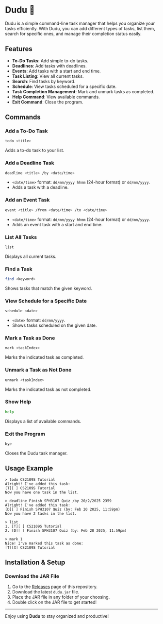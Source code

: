 # Dudu :bear:

Dudu is a simple command-line task manager that helps you organize your tasks efficiently. With Dudu, you can add different types of tasks, list them, search for specific ones, and manage their completion status easily.

## Features

- **To-Do Tasks**: Add simple to-do tasks.
- **Deadlines**: Add tasks with deadlines.
- **Events**: Add tasks with a start and end time.
- **Task Listing**: View all current tasks.
- **Search**: Find tasks by keyword.
- **Schedule**: View tasks scheduled for a specific date.
- **Task Completion Management**: Mark and unmark tasks as completed.
- **Help Command**: View available commands.
- **Exit Command**: Close the program.

## Commands

### Add a To-Do Task
```sh
todo <title>
```
Adds a to-do task to your list.

### Add a Deadline Task
```sh
deadline <title> /by <date/time>
```
- `<date/time>` format: `dd/mm/yyyy hhmm` (24-hour format) or `dd/mm/yyyy`.
- Adds a task with a deadline.

### Add an Event Task
```sh
event <title> /from <date/time> /to <date/time>
```
- `<date/time>` format: `dd/mm/yyyy hhmm` (24-hour format) or `dd/mm/yyyy`.
- Adds an event task with a start and end time.

### List All Tasks
```sh
list
```
Displays all current tasks.

### Find a Task
```sh
find <keyword>
```
Shows tasks that match the given keyword.

### View Schedule for a Specific Date
```sh
schedule <date>
```
- `<date>` format: `dd/mm/yyyy`.
- Shows tasks scheduled on the given date.

### Mark a Task as Done
```sh
mark <taskIndex>
```
Marks the indicated task as completed.

### Unmark a Task as Not Done
```sh
unmark <taskIndex>
```
Marks the indicated task as not completed.

### Show Help
```sh
help
```
Displays a list of available commands.

### Exit the Program
```sh
bye
```
Closes the Dudu task manager.

## Usage Example
```
> todo CS2109S Tutorial
Alright! I've added this task:
[T][ ] CS2109S Tutorial
Now you have one task in the list.

> deadline Finish SPH3107 Quiz /by 20/2/2025 2359
Alright! I've added this task:
[D][ ] Finish SPH3107 Quiz (by: Feb 20 2025, 11:59pm)
Now you have 2 tasks in the list.

> list
1. [T][ ] CS2109S Tutorial
2. [D][ ] Finish SPH3107 Quiz (by: Feb 20 2025, 11:59pm)

> mark 1
Nice! I've marked this task as done:
[T][X] CS2109S Tutorial
```

## Installation & Setup
### Download the JAR File
1. Go to the [Releases](https://github.com/vikeedough/ip/releases) page of this repository.
2. Download the latest `dudu.jar` file.
3. Place the JAR file in any folder of your choosing.
4. Double click on the JAR file to get started!

---
Enjoy using **Dudu** to stay organized and productive!
